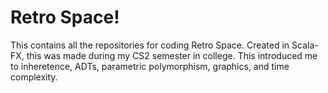 # Retro Space!

This contains all the repositories for coding Retro Space. Created in Scala-FX, this was made during my CS2 semester in college. This introduced me to inheretence, ADTs, parametric polymorphism, graphics, and time complexity.

